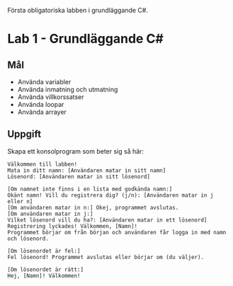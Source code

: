 Första obligatoriska labben i grundläggande C#.

# Lab 1 - Grundläggande C#

## Mål
* Använda variabler
* Använda inmatning och utmatning
* Använda villkorssatser
* Använda loopar
* Använda arrayer

## Uppgift
Skapa ett konsolprogram som beter sig så här:

```
Välkommen till labben!
Mata in ditt namn: [Användaren matar in sitt namn]
Lösenord: [Användaren matar in sitt lösenord]

[Om namnet inte finns i en lista med godkända namn:]
Okänt namn! Vill du registrera dig? (j/n): [Användaren matar in j eller n]
[Om användaren matar in n:] Okej, programmet avslutas.
[Om användaren matar in j:]
Vilket lösenord vill du ha?: [Användaren matar in ett lösenord]
Registrering lyckades! Välkommen, [Namn]!
Programmet börjar om från början och användaren får logga in med namn och lösenord.

[Om lösenordet är fel:]
Fel lösenord! Programmet avslutas eller börjar om (du väljer).

[Om lösenordet är rätt:]
Hej, [Namn]! Välkommen!

```